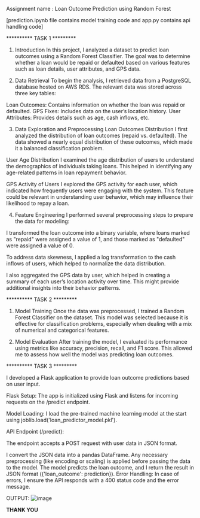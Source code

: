 Assignment name : Loan Outcome Prediction using Random Forest

[prediction.ipynb file contains model training code and app.py contains api handling code]

********** TASK 1  *********

1. Introduction
In this project, I analyzed a dataset to predict loan outcomes using a Random Forest Classifier. The goal was to determine whether a loan would be repaid or defaulted based on various features such as loan details, user attributes, and GPS data.

2. Data Retrieval
To begin the analysis, I retrieved data from a PostgreSQL database hosted on AWS RDS. The relevant data was stored across three key tables:

Loan Outcomes: Contains information on whether the loan was repaid or defaulted.
GPS Fixes: Includes data on the user’s location history.
User Attributes: Provides details such as age, cash inflows, etc.

3. Data Exploration and Preprocessing
Loan Outcomes Distribution
I first analyzed the distribution of loan outcomes (repaid vs. defaulted). The data showed a nearly equal distribution of these outcomes, which made it a balanced classification problem.

User Age Distribution
I examined the age distribution of users to understand the demographics of individuals taking loans. This helped in identifying any age-related patterns in loan repayment behavior.

GPS Activity of Users
I explored the GPS activity for each user, which indicated how frequently users were engaging with the system. This feature could be relevant in understanding user behavior, which may influence their likelihood to repay a loan.

4. Feature Engineering
I performed several preprocessing steps to prepare the data for modeling:

I transformed the loan outcome into a binary variable, where loans marked as "repaid" were assigned a value of 1, and those marked as "defaulted" were assigned a value of 0.

To address data skewness, I applied a log transformation to the cash inflows of users, which helped to normalize the data distribution.

I also aggregated the GPS data by user, which helped in creating a summary of each user’s location activity over time. This might provide additional insights into their behavior patterns.


********** TASK 2  *********

1. Model Training
Once the data was preprocessed, I trained a Random Forest Classifier on the dataset. This model was selected because it is effective for classification problems, especially when dealing with a mix of numerical and categorical features.

2. Model Evaluation
After training the model, I evaluated its performance using metrics like accuracy, precision, recall, and F1 score. This allowed me to assess how well the model was predicting loan outcomes.

********** TASK 3  *********

I developed a Flask application to provide loan outcome predictions based on user input.

Flask Setup: The app is initialized using Flask and listens for incoming requests on the /predict endpoint.

Model Loading: I load the pre-trained machine learning model at the start using joblib.load('loan_predictor_model.pkl').

API Endpoint (/predict):

The endpoint accepts a POST request with user data in JSON format.

I convert the JSON data into a pandas DataFrame.
Any necessary preprocessing (like encoding or scaling) is applied before passing the data to the model.
The model predicts the loan outcome, and I return the result in JSON format ({'loan_outcome': prediction}).
Error Handling: In case of errors, I ensure the API responds with a 400 status code and the error message.



OUTPUT:
![image](https://github.com/user-attachments/assets/d15edd1b-4032-4435-bd47-420ae264cb66)

**********THANK YOU**********
